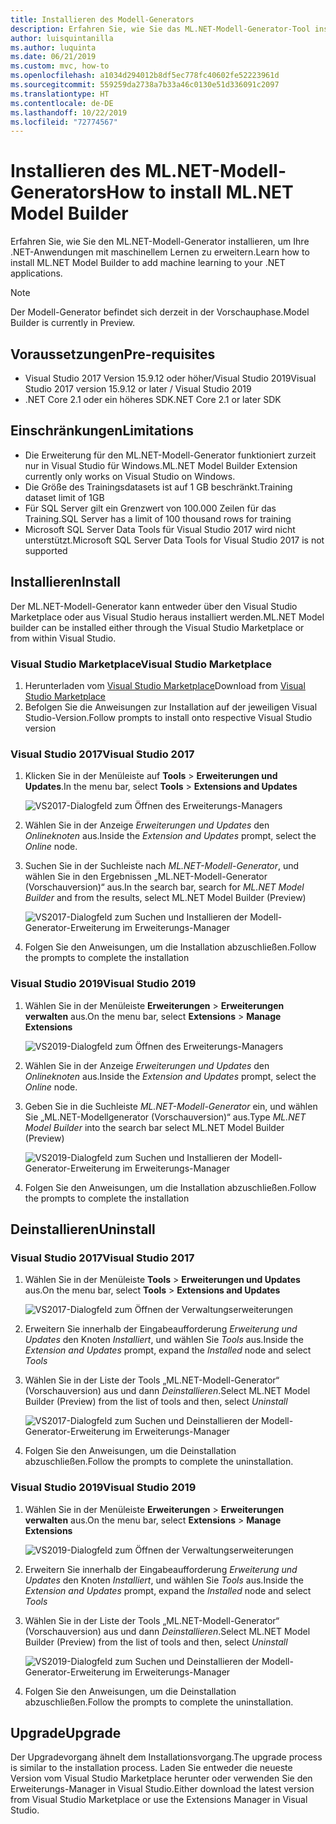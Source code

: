 ```yaml
---
title: Installieren des Modell-Generators
description: Erfahren Sie, wie Sie das ML.NET-Modell-Generator-Tool installieren.
author: luisquintanilla
ms.author: luquinta
ms.date: 06/21/2019
ms.custom: mvc, how-to
ms.openlocfilehash: a1034d294012b8df5ec778fc40602fe52223961d
ms.sourcegitcommit: 559259da2738a7b33a46c0130e51d336091c2097
ms.translationtype: HT
ms.contentlocale: de-DE
ms.lasthandoff: 10/22/2019
ms.locfileid: "72774567"
---
```

# <a name="how-to-install-mlnet-model-builder"></a><span data-ttu-id="5d509-103">Installieren des ML.NET-Modell-Generators</span><span class="sxs-lookup"><span data-stu-id="5d509-103">How to install ML.NET Model Builder</span></span>

<span data-ttu-id="5d509-104">Erfahren Sie, wie Sie den ML.NET-Modell-Generator installieren, um Ihre .NET-Anwendungen mit maschinellem Lernen zu erweitern.</span><span class="sxs-lookup"><span data-stu-id="5d509-104">Learn how to install ML.NET Model Builder to add machine learning to your .NET applications.</span></span>

> [!NOTE]
> <span data-ttu-id="5d509-105">Der Modell-Generator befindet sich derzeit in der Vorschauphase.</span><span class="sxs-lookup"><span data-stu-id="5d509-105">Model Builder is currently in Preview.</span></span>

## <a name="pre-requisites"></a><span data-ttu-id="5d509-106">Voraussetzungen</span><span class="sxs-lookup"><span data-stu-id="5d509-106">Pre-requisites</span></span>

- <span data-ttu-id="5d509-107">Visual Studio 2017 Version 15.9.12 oder höher/Visual Studio 2019</span><span class="sxs-lookup"><span data-stu-id="5d509-107">Visual Studio 2017 version 15.9.12 or later / Visual Studio 2019</span></span>
- <span data-ttu-id="5d509-108">.NET Core 2.1 oder ein höheres SDK</span><span class="sxs-lookup"><span data-stu-id="5d509-108">.NET Core 2.1 or later SDK</span></span>

## <a name="limitations"></a><span data-ttu-id="5d509-109">Einschränkungen</span><span class="sxs-lookup"><span data-stu-id="5d509-109">Limitations</span></span>

- <span data-ttu-id="5d509-110">Die Erweiterung für den ML.NET-Modell-Generator funktioniert zurzeit nur in Visual Studio für Windows.</span><span class="sxs-lookup"><span data-stu-id="5d509-110">ML.NET Model Builder Extension currently only works on Visual Studio on Windows.</span></span>
- <span data-ttu-id="5d509-111">Die Größe des Trainingsdatasets ist auf 1 GB beschränkt.</span><span class="sxs-lookup"><span data-stu-id="5d509-111">Training dataset limit of 1GB</span></span>
- <span data-ttu-id="5d509-112">Für SQL Server gilt ein Grenzwert von 100.000 Zeilen für das Training.</span><span class="sxs-lookup"><span data-stu-id="5d509-112">SQL Server has a limit of 100 thousand rows for training</span></span>
- <span data-ttu-id="5d509-113">Microsoft SQL Server Data Tools für Visual Studio 2017 wird nicht unterstützt.</span><span class="sxs-lookup"><span data-stu-id="5d509-113">Microsoft SQL Server Data Tools for Visual Studio 2017 is not supported</span></span>

## <a name="install"></a><span data-ttu-id="5d509-114">Installieren</span><span class="sxs-lookup"><span data-stu-id="5d509-114">Install</span></span>

<span data-ttu-id="5d509-115">Der ML.NET-Modell-Generator kann entweder über den Visual Studio Marketplace oder aus Visual Studio heraus installiert werden.</span><span class="sxs-lookup"><span data-stu-id="5d509-115">ML.NET Model builder can be installed either through the Visual Studio Marketplace or from within Visual Studio.</span></span>

### <a name="visual-studio-marketplace"></a><span data-ttu-id="5d509-116">Visual Studio Marketplace</span><span class="sxs-lookup"><span data-stu-id="5d509-116">Visual Studio Marketplace</span></span>

1. <span data-ttu-id="5d509-117">Herunterladen vom [Visual Studio Marketplace](https://marketplace.visualstudio.com/items?itemName=MLNET.07)</span><span class="sxs-lookup"><span data-stu-id="5d509-117">Download from [Visual Studio Marketplace](https://marketplace.visualstudio.com/items?itemName=MLNET.07)</span></span>
1. <span data-ttu-id="5d509-118">Befolgen Sie die Anweisungen zur Installation auf der jeweiligen Visual Studio-Version.</span><span class="sxs-lookup"><span data-stu-id="5d509-118">Follow prompts to install onto respective Visual Studio version</span></span>

### <a name="visual-studio-2017"></a><span data-ttu-id="5d509-119">Visual Studio 2017</span><span class="sxs-lookup"><span data-stu-id="5d509-119">Visual Studio 2017</span></span>

1. <span data-ttu-id="5d509-120">Klicken Sie in der Menüleiste auf **Tools** > **Erweiterungen und Updates**.</span><span class="sxs-lookup"><span data-stu-id="5d509-120">In the menu bar, select **Tools** > **Extensions and Updates**</span></span>

    ![VS2017-Dialogfeld zum Öffnen des Erweiterungs-Managers](./media/install-model-builder/vs2017-open-extensions-manager.png)

1. <span data-ttu-id="5d509-122">Wählen Sie in der Anzeige *Erweiterungen und Updates* den *Onlineknoten* aus.</span><span class="sxs-lookup"><span data-stu-id="5d509-122">Inside the *Extension and Updates* prompt, select the *Online* node.</span></span>
1. <span data-ttu-id="5d509-123">Suchen Sie in der Suchleiste nach *ML.NET-Modell-Generator*, und wählen Sie in den Ergebnissen „ML.NET-Modell-Generator (Vorschauversion)“ aus.</span><span class="sxs-lookup"><span data-stu-id="5d509-123">In the search bar, search for *ML.NET Model Builder* and from the results, select ML.NET Model Builder (Preview)</span></span>

    ![VS2017-Dialogfeld zum Suchen und Installieren der Modell-Generator-Erweiterung im Erweiterungs-Manager](./media/install-model-builder/vs2017-install-model-builder.png)

1. <span data-ttu-id="5d509-125">Folgen Sie den Anweisungen, um die Installation abzuschließen.</span><span class="sxs-lookup"><span data-stu-id="5d509-125">Follow the prompts to complete the installation</span></span>

### <a name="visual-studio-2019"></a><span data-ttu-id="5d509-126">Visual Studio 2019</span><span class="sxs-lookup"><span data-stu-id="5d509-126">Visual Studio 2019</span></span>

1. <span data-ttu-id="5d509-127">Wählen Sie in der Menüleiste **Erweiterungen** > **Erweiterungen verwalten** aus.</span><span class="sxs-lookup"><span data-stu-id="5d509-127">On the menu bar, select **Extensions** > **Manage Extensions**</span></span>

    ![VS2019-Dialogfeld zum Öffnen des Erweiterungs-Managers](./media/install-model-builder/vs2019-open-extensions-manager.png)

1. <span data-ttu-id="5d509-129">Wählen Sie in der Anzeige *Erweiterungen und Updates* den *Onlineknoten* aus.</span><span class="sxs-lookup"><span data-stu-id="5d509-129">Inside the *Extension and Updates* prompt, select the *Online* node.</span></span>
1. <span data-ttu-id="5d509-130">Geben Sie in die Suchleiste *ML.NET-Modell-Generator* ein, und wählen Sie „ML.NET-Modellgenerator (Vorschauversion)“ aus.</span><span class="sxs-lookup"><span data-stu-id="5d509-130">Type *ML.NET Model Builder* into the search bar select ML.NET Model Builder (Preview)</span></span>

    ![VS2019-Dialogfeld zum Suchen und Installieren der Modell-Generator-Erweiterung im Erweiterungs-Manager](./media/install-model-builder/vs2019-install-model-builder.png)

1. <span data-ttu-id="5d509-132">Folgen Sie den Anweisungen, um die Installation abzuschließen.</span><span class="sxs-lookup"><span data-stu-id="5d509-132">Follow the prompts to complete the installation</span></span>

## <a name="uninstall"></a><span data-ttu-id="5d509-133">Deinstallieren</span><span class="sxs-lookup"><span data-stu-id="5d509-133">Uninstall</span></span>

### <a name="visual-studio-2017"></a><span data-ttu-id="5d509-134">Visual Studio 2017</span><span class="sxs-lookup"><span data-stu-id="5d509-134">Visual Studio 2017</span></span>

1. <span data-ttu-id="5d509-135">Wählen Sie in der Menüleiste **Tools** > **Erweiterungen und Updates** aus.</span><span class="sxs-lookup"><span data-stu-id="5d509-135">On the menu bar, select **Tools** > **Extensions and Updates**</span></span>

    ![VS2017-Dialogfeld zum Öffnen der Verwaltungserweiterungen](./media/install-model-builder/vs2017-open-extensions-manager.png)

1. <span data-ttu-id="5d509-137">Erweitern Sie innerhalb der Eingabeaufforderung *Erweiterung und Updates* den Knoten *Installiert*, und wählen Sie *Tools* aus.</span><span class="sxs-lookup"><span data-stu-id="5d509-137">Inside the *Extension and Updates* prompt, expand the *Installed* node and select *Tools*</span></span>
1. <span data-ttu-id="5d509-138">Wählen Sie in der Liste der Tools „ML.NET-Modell-Generator“ (Vorschauversion) aus und dann *Deinstallieren*.</span><span class="sxs-lookup"><span data-stu-id="5d509-138">Select ML.NET Model Builder (Preview) from the list of tools and then, select *Uninstall*</span></span>

    ![VS2017-Dialogfeld zum Suchen und Deinstallieren der Modell-Generator-Erweiterung im Erweiterungs-Manager](./media/install-model-builder/vs2017-uninstall-model-builder.png)

1. <span data-ttu-id="5d509-140">Folgen Sie den Anweisungen, um die Deinstallation abzuschließen.</span><span class="sxs-lookup"><span data-stu-id="5d509-140">Follow the prompts to complete the uninstallation.</span></span>

### <a name="visual-studio-2019"></a><span data-ttu-id="5d509-141">Visual Studio 2019</span><span class="sxs-lookup"><span data-stu-id="5d509-141">Visual Studio 2019</span></span>

1. <span data-ttu-id="5d509-142">Wählen Sie in der Menüleiste **Erweiterungen** > **Erweiterungen verwalten** aus.</span><span class="sxs-lookup"><span data-stu-id="5d509-142">On the menu bar, select **Extensions** > **Manage Extensions**</span></span>

    ![VS2019-Dialogfeld zum Öffnen der Verwaltungserweiterungen](./media/install-model-builder/vs2019-open-extensions-manager.png)

1. <span data-ttu-id="5d509-144">Erweitern Sie innerhalb der Eingabeaufforderung *Erweiterung und Updates* den Knoten *Installiert*, und wählen Sie *Tools* aus.</span><span class="sxs-lookup"><span data-stu-id="5d509-144">Inside the *Extension and Updates* prompt, expand the *Installed* node and select *Tools*</span></span>
1. <span data-ttu-id="5d509-145">Wählen Sie in der Liste der Tools „ML.NET-Modell-Generator“ (Vorschauversion) aus und dann *Deinstallieren*.</span><span class="sxs-lookup"><span data-stu-id="5d509-145">Select ML.NET Model Builder (Preview) from the list of tools and then, select *Uninstall*</span></span>

    ![VS2019-Dialogfeld zum Suchen und Deinstallieren der Modell-Generator-Erweiterung im Erweiterungs-Manager](./media/install-model-builder/vs2019-uninstall-model-builder.png)

1. <span data-ttu-id="5d509-147">Folgen Sie den Anweisungen, um die Deinstallation abzuschließen.</span><span class="sxs-lookup"><span data-stu-id="5d509-147">Follow the prompts to complete the uninstallation.</span></span>

## <a name="upgrade"></a><span data-ttu-id="5d509-148">Upgrade</span><span class="sxs-lookup"><span data-stu-id="5d509-148">Upgrade</span></span>

<span data-ttu-id="5d509-149">Der Upgradevorgang ähnelt dem Installationsvorgang.</span><span class="sxs-lookup"><span data-stu-id="5d509-149">The upgrade process is similar to the installation process.</span></span> <span data-ttu-id="5d509-150">Laden Sie entweder die neueste Version vom Visual Studio Marketplace herunter oder verwenden Sie den Erweiterungs-Manager in Visual Studio.</span><span class="sxs-lookup"><span data-stu-id="5d509-150">Either download the latest version from Visual Studio Marketplace or use the Extensions Manager in Visual Studio.</span></span>
